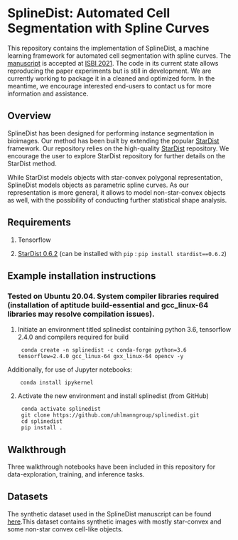 
# SplineDist: Automated Cell Segmentation with Spline Curves 

This repository contains the implementation of SplineDist, a machine learning framework for automated cell segmentation with spline curves.  The [manuscript](https://www.biorxiv.org/content/10.1101/2020.10.27.357640v1) is accepted at [ISBI 2021](https://biomedicalimaging.org/2021/). The code in its current state allows reproducing the paper experiments but is still in development. We are currently working to package it in a cleaned and optimized form. In the meantime, we encourage interested end-users to contact us for more information and assistance.


## Overview
SplineDist has been designed for performing instance segmentation in bioimages. Our method has been built by extending the popular [StarDist](https://arxiv.org/abs/1806.03535) framework. Our repository relies on the high-quality [StarDist](https://github.com/mpicbg-csbd/stardist) repository.  We encourage the user to explore StarDist repository for further details on the StarDist method.

While StarDist models objects with star-convex polygonal representation, SplineDist models objects as parametric spline curves. As our representation is more general, it allows to model non-star-convex objects as well, with the possibility of conducting further statistical shape analysis.


## Requirements 

1. Tensorflow

2. [StarDist 0.6.2](https://github.com/mpicbg-csbd/stardist) (can be installed with `pip` : `pip install stardist==0.6.2`)

## Example installation instructions
### Tested on Ubuntu 20.04. System compiler libraries required (installation of aptitude build-essential and gcc_linux-64 libraries may resolve compilation issues).
1. Initiate an environment titled splinedist containing python 3.6, tensorflow 2.4.0 and compilers required for build

        conda create -n splinedist -c conda-forge python=3.6 tensorflow=2.4.0 gcc_linux-64 gxx_linux-64 opencv -y
       
Additionally, for use of Jupyter notebooks:
     
        conda install ipykernel

2. Activate the new environment and install splinedist (from GitHub)
    
        conda activate splinedist
        git clone https://github.com/uhlmanngroup/splinedist.git
        cd splinedist
        pip install .   
        

## Walkthrough

Three walkthrough notebooks have been included in this repository for data-exploration, training, and inference tasks.


## Datasets

The synthetic dataset used in the SplineDist manuscript can be found [here](https://osf.io/z89pq/).This dataset contains synthetic images with mostly star-convex and some non-star convex cell-like objects. 
